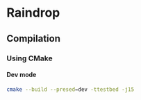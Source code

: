 # Raindrop

## Compilation

### Using CMake

#### Dev mode

```bash
cmake --build --presed=dev -ttestbed -j15
```